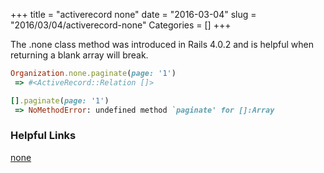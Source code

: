 +++
title = "activerecord none"
date = "2016-03-04"
slug = "2016/03/04/activerecord-none"
Categories = []
+++

The .none class method was introduced in Rails 4.0.2 and is helpful when returning a blank array will break.

```ruby
Organization.none.paginate(page: '1')
 => #<ActiveRecord::Relation []>

[].paginate(page: '1')
 => NoMethodError: undefined method `paginate' for []:Array
```

### Helpful Links
[none](http://apidock.com/rails/v4.0.2/ActiveRecord/QueryMethods/none)

